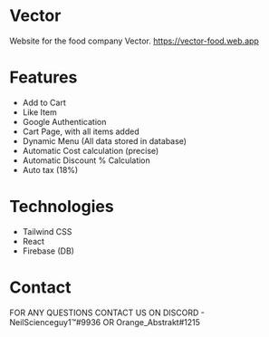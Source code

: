 # Vector 

Website for the food company Vector. https://vector-food.web.app

# Features

- Add to Cart
- Like Item
- Google Authentication
- Cart Page, with all items added
- Dynamic Menu (All data stored in database)
- Automatic Cost calculation (precise)
- Automatic Discount % Calculation
- Auto tax (18%)

# Technologies

- Tailwind CSS
- React
- Firebase (DB)

# Contact 

FOR ANY QUESTIONS CONTACT US ON DISCORD - NeilScienceguy1™#9936 OR Orange_Abstrakt#1215
